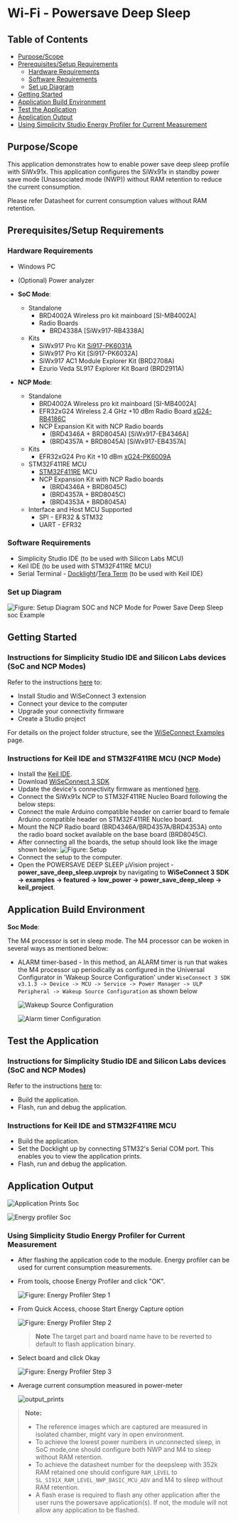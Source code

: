 # Wi-Fi - Powersave Deep Sleep

## Table of Contents

- [Purpose/Scope](#purposescope)
- [Prerequisites/Setup Requirements](#prerequisitessetup-requirements)
  - [Hardware Requirements](#hardware-requirements)
  - [Software Requirements](#software-requirements)
  - [Set up Diagram](#set-up-diagram)
- [Getting Started](#getting-started)
- [Application Build Environment](#application-build-environment)
- [Test the Application](#test-the-application)
- [Application Output](#application-output)
- [Using Simplicity Studio Energy Profiler for Current Measurement](#using-simplicity-studio-energy-profiler-for-current-measurement)

## Purpose/Scope

This application demonstrates how to enable power save deep sleep profile with SiWx91x. This application configures the SiWx91x in standby power save mode (Unassociated mode (NWP)) without RAM retention to reduce the current consumption.

Please refer Datasheet for current consumption values without RAM retention.

## Prerequisites/Setup Requirements

### Hardware Requirements

- Windows PC
- (Optional) Power analyzer 
- **SoC Mode**:
  - Standalone
    - BRD4002A Wireless pro kit mainboard [SI-MB4002A]
    - Radio Boards 
  	  - BRD4338A [SiWx917-RB4338A]
  - Kits
  	- SiWx917 Pro Kit [Si917-PK6031A](https://www.silabs.com/development-tools/wireless/wi-fi/siwx917-pro-kit?tab=overview)
  	- SiWx917 Pro Kit [Si917-PK6032A]
    - SiWx917 AC1 Module Explorer Kit (BRD2708A)
    - Ezurio Veda SL917 Explorer Kit Board (BRD2911A)
  	
- **NCP Mode**:
  - Standalone
    - BRD4002A Wireless pro kit mainboard [SI-MB4002A]
    - EFR32xG24 Wireless 2.4 GHz +10 dBm Radio Board [xG24-RB4186C](https://www.silabs.com/development-tools/wireless/xg24-rb4186c-efr32xg24-wireless-gecko-radio-board?tab=overview)
    - NCP Expansion Kit with NCP Radio boards
      - (BRD4346A + BRD8045A) [SiWx917-EB4346A]
      - (BRD4357A + BRD8045A) [SiWx917-EB4357A]
  - Kits
  	- EFR32xG24 Pro Kit +10 dBm [xG24-PK6009A](https://www.silabs.com/development-tools/wireless/efr32xg24-pro-kit-10-dbm?tab=overview)
  - STM32F411RE MCU
    - [STM32F411RE](https://www.st.com/en/microcontrollers-microprocessors/stm32f411re.html) MCU
    - NCP Expansion Kit with NCP Radio boards
      - (BRD4346A + BRD8045C)
      - (BRD4357A + BRD8045C)
      - (BRD4353A + BRD8045A)
  - Interface and Host MCU Supported
    - SPI - EFR32 & STM32
    - UART - EFR32

### Software Requirements

- Simplicity Studio IDE (to be used with Silicon Labs MCU)
- Keil IDE (to be used with STM32F411RE MCU)
- Serial Terminal - [Docklight](https://docklight.de/)/[Tera Term](https://ttssh2.osdn.jp/index.html.en) (to be used with Keil IDE)

### Set up Diagram

  ![Figure: Setup Diagram SOC and NCP Mode for Power Save Deep Sleep soc Example](resources/readme/setup_soc_ncp.png)

## Getting Started

### Instructions for Simplicity Studio IDE and Silicon Labs devices (SoC and NCP Modes)

  Refer to the instructions [here](https://docs.silabs.com/wiseconnect/latest/wiseconnect-getting-started/) to:

  - Install Studio and WiSeConnect 3 extension
  - Connect your device to the computer
  - Upgrade your connectivity firmware
  - Create a Studio project
  
For details on the project folder structure, see the [WiSeConnect Examples](https://docs.silabs.com/wiseconnect/latest/wiseconnect-examples/#example-folder-structure) page.

### Instructions for Keil IDE and STM32F411RE MCU (NCP Mode)

  - Install the [Keil IDE](https://www.keil.com/).
  - Download [WiSeConnect 3 SDK](https://github.com/SiliconLabs/wiseconnect)
  - Update the device's connectivity firmware as mentioned [here](https://docs.silabs.com/wiseconnect/latest/wiseconnect-getting-started/getting-started-with-ncp-mode).
  - Connect the SiWx91x NCP to STM32F411RE Nucleo Board following the below steps:
   - Connect the male Arduino compatible header on carrier board to female Arduino compatible header on STM32F411RE Nucleo board.
   - Mount the NCP Radio board (BRD4346A/BRD4357A/BRD4353A) onto the radio board socket available on the base board (BRD8045C).
   - After connecting all the boards, the setup should look like the image shown below:
    ![Figure: Setup](resources/readme/stm32_setup.png)
   - Connect the setup to the computer.
  - Open the POWERSAVE DEEP SLEEP µVision project - **power_save_deep_sleep.uvprojx** by navigating to **WiSeConnect 3 SDK → examples → featured → low_power → power_save_deep_sleep → keil_project**. 

## Application Build Environment

**Soc Mode**:

The M4 processor is set in sleep mode. The M4 processor can be woken in several ways as mentioned below:

- ALARM timer-based - In this method, an ALARM timer is run that wakes the M4 processor up periodically as configured in the Universal Configurator in 'Wakeup Source Configuration' under `WiseConnect 3 SDK v3.1.3 -> Device -> MCU -> Service -> Power Manager -> ULP Peripheral -> Wakeup Source Configuration` as shown below

  ![Wakeup Source Configuration](resources/readme/wakeup_configure.png)

  ![Alarm timer Configuration](resources/readme/alarm_timer_configure.png)

## Test the Application

### Instructions for Simplicity Studio IDE and Silicon Labs devices (SoC and NCP Modes)

Refer to the instructions [here](https://docs.silabs.com/wiseconnect/latest/wiseconnect-getting-started/) to:

- Build the application.
- Flash, run and debug the application.

### Instructions for Keil IDE and STM32F411RE MCU

- Build the application.
- Set the Docklight up by connecting STM32's Serial COM port. This enables you to view the application prints.
- Flash, run and debug the application.

## Application Output

  ![Application Prints Soc](resources/readme/application_prints_soc_ncp.png)
  
  ![Energy profiler Soc](resources/readme/power_meter_avg_current_consumption.png)

### Using Simplicity Studio Energy Profiler for Current Measurement
  
- After flashing the application code to the module. Energy profiler can be used for current consumption measurements.

- From tools, choose Energy Profiler and click "OK".

    ![Figure: Energy Profiler Step 1](resources/readme/energy_profiler_step_1.png)

- From Quick Access, choose Start Energy Capture option

    ![Figure: Energy Profiler Step 2](resources/readme/energy_profiler_step_2.png)

    > **Note** The target part and board name have to be reverted to default to flash application binary.
- Select board and click Okay

  ![Figure: Energy Profiler Step 3](resources/readme/energy_profiler_step_3.png)
- Average current consumption measured in power-meter

    ![output_prints](resources/readme/power_meter_avg_current_consumption.png)

> **Note:**
> - The reference images which are captured are measured in isolated chamber, might vary in open environment.
> - To achieve the lowest power numbers in unconnected sleep, in SoC mode,one should configure both NWP and M4 to sleep without RAM retention.
> - To achieve the datasheet number for the deepsleep with 352k RAM retained one should configure `RAM_LEVEL` to `SL_SI91X_RAM_LEVEL_NWP_BASIC_MCU_ADV` and M4 to sleep without RAM retention.
> - A flash erase is required to flash any other application after the user runs the powersave application(s). If not, the module will not allow any application to be flashed.
